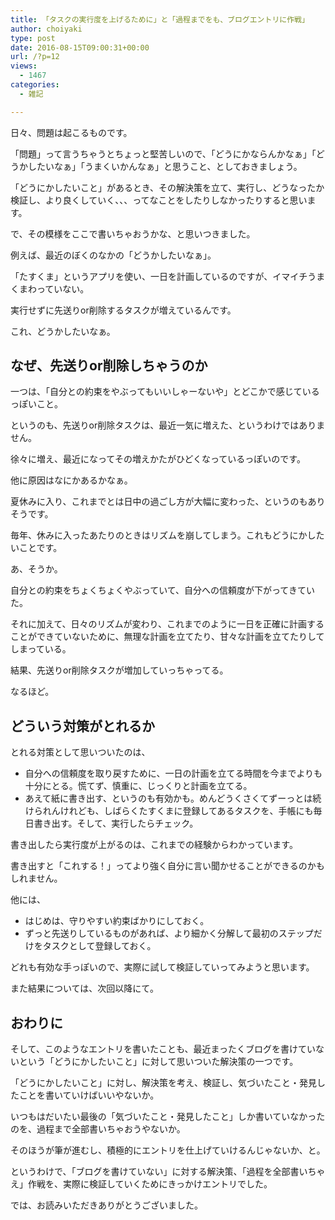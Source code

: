 ```yaml
---
title: 「タスクの実行度を上げるために」と「過程までをも、ブログエントリに作戦」
author: choiyaki
type: post
date: 2016-08-15T09:00:31+00:00
url: /?p=12
views:
  - 1467
categories:
  - 雑記

---
```

日々、問題は起こるものです。

「問題」って言うちゃうとちょっと堅苦しいので、「どうにかならんかなぁ」「どうかしたいなぁ」「うまくいかんなぁ」と思うこと、としておきましょう。

「どうにかしたいこと」があるとき、その解決策を立て、実行し、どうなったか検証し、より良くしていく、、、ってなことをしたりしなかったりすると思います。

で、その模様をここで書いちゃおうかな、と思いつきました。

例えば、最近のぼくのなかの「どうかしたいなぁ」。

「たすくま」というアプリを使い、一日を計画しているのですが、イマイチうまくまわっていない。

実行せずに先送りor削除するタスクが増えているんです。

これ、どうかしたいなぁ。

## なぜ、先送りor削除しちゃうのか

一つは、「自分との約束をやぶってもいいしゃーないや」とどこかで感じているっぽいこと。

というのも、先送りor削除タスクは、最近一気に増えた、というわけではありません。

徐々に増え、最近になってその増えかたがひどくなっているっぽいのです。

他に原因はなにかあるかなぁ。

夏休みに入り、これまでとは日中の過ごし方が大幅に変わった、というのもありそうです。

毎年、休みに入ったあたりのときはリズムを崩してしまう。これもどうにかしたいことです。

あ、そうか。

自分との約束をちょくちょくやぶっていて、自分への信頼度が下がってきていた。

それに加えて、日々のリズムが変わり、これまでのように一日を正確に計画することができていないために、無理な計画を立てたり、甘々な計画を立てたりしてしまっている。

結果、先送りor削除タスクが増加していっちゃってる。

なるほど。

## どういう対策がとれるか

とれる対策として思いついたのは、

  * 自分への信頼度を取り戻すために、一日の計画を立てる時間を今までよりも十分にとる。慌てず、慎重に、じっくりと計画を立てる。
  * あえて紙に書き出す、というのも有効かも。めんどうくさくてずーっとは続けられんけれども、しばらくたすくまに登録してあるタスクを、手帳にも毎日書き出す。そして、実行したらチェック。

書き出したら実行度が上がるのは、これまでの経験からわかっています。

書き出すと「これする！」ってより強く自分に言い聞かせることができるのかもしれません。

他には、

  * はじめは、守りやすい約束ばかりにしておく。
  * ずっと先送りしているものがあれば、より細かく分解して最初のステップだけをタスクとして登録しておく。

どれも有効な手っぽいので、実際に試して検証していってみようと思います。

また結果については、次回以降にて。

## おわりに

そして、このようなエントリを書いたことも、最近まったくブログを書けていないという「どうにかしたいこと」に対して思いついた解決策の一つです。

「どうにかしたいこと」に対し、解決策を考え、検証し、気づいたこと・発見したことを書いていけばいいやないか。

いつもはだいたい最後の「気づいたこと・発見したこと」しか書いていなかったのを、過程まで全部書いちゃおうやないか。

そのほうが筆が進むし、積極的にエントリを仕上げていけるんじゃないか、と。

というわけで、「ブログを書けていない」に対する解決策、「過程を全部書いちゃえ」作戦を、実際に検証していくためにきっかけエントリでした。

では、お読みいただきありがとうございました。